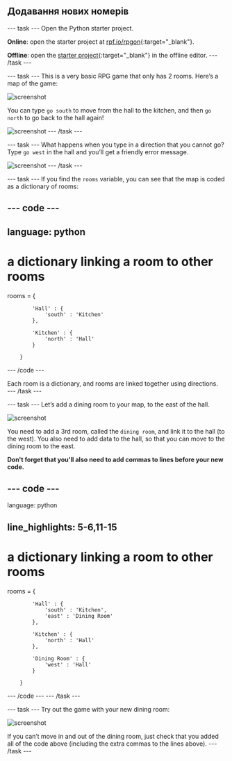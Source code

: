 ## Додавання нових номерів

\--- task \--- Open the Python starter project.

**Online**: open the starter project at [rpf.io/rpgon](http://rpf.io/rpgon){:target="_blank"}.

**Offline**: open the [starter project](http://rpf.io/p/en/rpg-go){:target="_blank"} in the offline editor. \--- /task \---

\--- task \--- This is a very basic RPG game that only has 2 rooms. Here’s a map of the game:

![screenshot](images/rpg-map1.png)

You can type `go south` to move from the hall to the kitchen, and then `go north` to go back to the hall again!

![screenshot](images/rpg-controls.png) \--- /task \---

\--- task \--- What happens when you type in a direction that you cannot go? Type `go west` in the hall and you’ll get a friendly error message.

![screenshot](images/rpg-error.png) \--- /task \---

\--- task \--- If you find the `rooms` variable, you can see that the map is coded as a dictionary of rooms:

## \--- code \---

## language: python

# a dictionary linking a room to other rooms

rooms = {

            'Hall' : {
                'south' : 'Kitchen'
            },
    
            'Kitchen' : {
                'north' : 'Hall'
            }
    
        }
    

\--- /code \---

Each room is a dictionary, and rooms are linked together using directions.  
\--- /task \---

\--- task \--- Let’s add a dining room to your map, to the east of the hall.

![screenshot](images/rpg-dining.png)

You need to add a 3rd room, called the `dining room`, and link it to the hall (to the west). You also need to add data to the hall, so that you can move to the dining room to the east.

**Don't forget that you'll also need to add commas to lines before your new code.**

## \--- code \---

language: python

## line_highlights: 5-6,11-15

# a dictionary linking a room to other rooms

rooms = {

            'Hall' : {
                'south' : 'Kitchen',
                'east' : 'Dining Room'
            },
    
            'Kitchen' : {
                'north' : 'Hall'
            },
    
            'Dining Room' : {
                'west' : 'Hall'
            }
    
        }
    

\--- /code \--- \--- /task \---

\--- task \--- Try out the game with your new dining room:

![screenshot](images/rpg-dining-test.png)

If you can’t move in and out of the dining room, just check that you added all of the code above (including the extra commas to the lines above). \--- /task \---